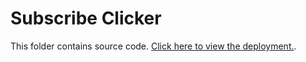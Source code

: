 # Subscribe Clicker

This folder contains source code. [Click here to view the deployment.](/Subscriber-Clicker/dist/subscribe-clicker/).
